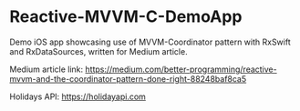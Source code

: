 # Reactive-MVVM-C-DemoApp
Demo iOS app showcasing use of MVVM-Coordinator pattern with RxSwift and RxDataSources, written for Medium article.

Medium article link: https://medium.com/better-programming/reactive-mvvm-and-the-coordinator-pattern-done-right-88248baf8ca5

Holidays API: https://holidayapi.com
